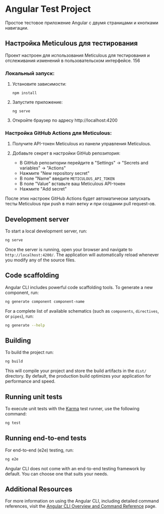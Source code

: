 # Angular Test Project

Простое тестовое приложение Angular с двумя страницами и кнопками навигации.

## Настройка Meticulous для тестирования

Проект настроен для использования Meticulous для тестирования и отслеживания изменений в пользовательском интерфейсе. 156

### Локальный запуск:

1. Установите зависимости:
   ```
   npm install
   ```

2. Запустите приложение:
   ```
   ng serve
   ```

3. Откройте браузер по адресу http://localhost:4200

### Настройка GitHub Actions для Meticulous:

1. Получите API-токен Meticulous из панели управления Meticulous.

2. Добавьте секрет в настройки GitHub репозитория:
   - В GitHub репозитории перейдите в "Settings" -> "Secrets and variables" -> "Actions"
   - Нажмите "New repository secret"
   - В поле "Name" введите `METICULOUS_API_TOKEN`
   - В поле "Value" вставьте ваш Meticulous API-токен
   - Нажмите "Add secret"

После этих настроек GitHub Actions будет автоматически запускать тесты Meticulous при push в main ветку и при создании pull request-ов.

## Development server

To start a local development server, run:

```bash
ng serve
```

Once the server is running, open your browser and navigate to `http://localhost:4200/`. The application will automatically reload whenever you modify any of the source files.

## Code scaffolding

Angular CLI includes powerful code scaffolding tools. To generate a new component, run:

```bash
ng generate component component-name
```

For a complete list of available schematics (such as `components`, `directives`, or `pipes`), run:

```bash
ng generate --help
```

## Building

To build the project run:

```bash
ng build
```

This will compile your project and store the build artifacts in the `dist/` directory. By default, the production build optimizes your application for performance and speed.

## Running unit tests

To execute unit tests with the [Karma](https://karma-runner.github.io) test runner, use the following command:

```bash
ng test
```

## Running end-to-end tests

For end-to-end (e2e) testing, run:

```bash
ng e2e
```

Angular CLI does not come with an end-to-end testing framework by default. You can choose one that suits your needs.

## Additional Resources

For more information on using the Angular CLI, including detailed command references, visit the [Angular CLI Overview and Command Reference](https://angular.dev/tools/cli) page.
